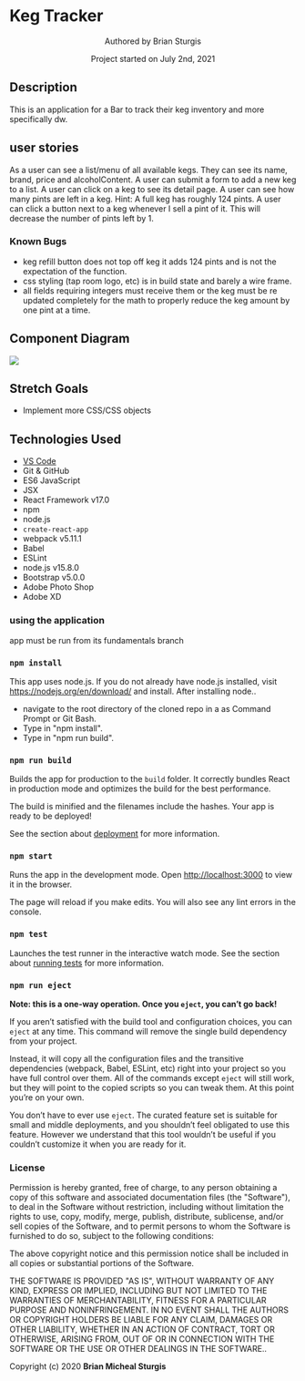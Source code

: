 # Keg Tracker 
<p align="center"> Authored by Brian Sturgis</p>
<p align="center">Project started on July 2nd, 2021</p>

## Description
This is an application for a Bar to track their keg inventory and more specifically   dw.

## user stories
As a user can see a list/menu of all available kegs. They can see its name, brand, price and alcoholContent.
A user can submit a form to add a new keg to a list.
A user can click on a keg to see its detail page.
A user can see how many pints are left in a keg. Hint: A full keg has roughly 124 pints.
A user can click a button next to a keg whenever I sell a pint of it. This will decrease the number of pints left by 1. 

### Known Bugs
- keg refill button does not top off keg it adds 124 pints and is not the expectation of the function.
- css styling (tap room logo, etc) is in build state and barely a wire frame.
- all fields requiring integers must receive them or the keg must be re updated completely for the math to properly reduce the keg amount by one pint at a time.

## Component Diagram
<img src="src/img/diagram.png" width="auto" height="auto" >

## Stretch Goals
- Implement more CSS/CSS objects

## Technologies Used
- [VS Code](https://code.visualstudio.com/download)
- Git & GitHub
- ES6 JavaScript
- JSX
- React Framework v17.0
- npm
- node.js
- `create-react-app`
- webpack v5.11.1
- Babel
- ESLint
- node.js v15.8.0
- Bootstrap v5.0.0
- Adobe Photo Shop
- Adobe XD
  
### using the application
app must be run from its fundamentals branch

### `npm install`
This app uses node.js. If you do not already have node.js installed, visit https://nodejs.org/en/download/ and install.
After installing node..
- navigate to the root directory of the cloned repo in a as Command Prompt or Git Bash.
- Type in "npm install".
- Type in "npm run build".

### `npm run build`
Builds the app for production to the `build` folder.
It correctly bundles React in production mode and optimizes the build for the best performance.

The build is minified and the filenames include the hashes.
Your app is ready to be deployed!

See the section about [deployment](https://facebook.github.io/create-react-app/docs/deployment) for more information.

### `npm start`
Runs the app in the development mode.
Open [http://localhost:3000](http://localhost:3000) to view it in the browser.

The page will reload if you make edits.
You will also see any lint errors in the console.

### `npm test`
Launches the test runner in the interactive watch mode.
See the section about [running tests](https://facebook.github.io/create-react-app/docs/running-tests) for more information.


### `npm run eject`
**Note: this is a one-way operation. Once you `eject`, you can’t go back!**

If you aren’t satisfied with the build tool and configuration choices, you can `eject` at any time. This command will remove the single build dependency from your project.

Instead, it will copy all the configuration files and the transitive dependencies (webpack, Babel, ESLint, etc) right into your project so you have full control over them. All of the commands except `eject` will still work, but they will point to the copied scripts so you can tweak them. At this point you’re on your own.

You don’t have to ever use `eject`. The curated feature set is suitable for small and middle deployments, and you shouldn’t feel obligated to use this feature. However we understand that this tool wouldn’t be useful if you couldn’t customize it when you are ready for it.


### License
Permission is hereby granted, free of charge, to any person obtaining a copy of this software and associated documentation files (the "Software"), to deal in the Software without restriction, including without limitation the rights to use, copy, modify, merge, publish, distribute, sublicense, and/or sell copies of the Software, and to permit persons to whom the Software is furnished to do so, subject to the following conditions:

The above copyright notice and this permission notice shall be included in all copies or substantial portions of the Software.

THE SOFTWARE IS PROVIDED "AS IS", WITHOUT WARRANTY OF ANY KIND, EXPRESS OR IMPLIED, INCLUDING BUT NOT LIMITED TO THE WARRANTIES OF MERCHANTABILITY, FITNESS FOR A PARTICULAR PURPOSE AND NONINFRINGEMENT. IN NO EVENT SHALL THE AUTHORS OR COPYRIGHT HOLDERS BE LIABLE FOR ANY CLAIM, DAMAGES OR OTHER LIABILITY, WHETHER IN AN ACTION OF CONTRACT, TORT OR OTHERWISE, ARISING FROM, OUT OF OR IN CONNECTION WITH THE SOFTWARE OR THE USE OR OTHER DEALINGS IN THE SOFTWARE..

Copyright (c) 2020 **Brian Micheal Sturgis**